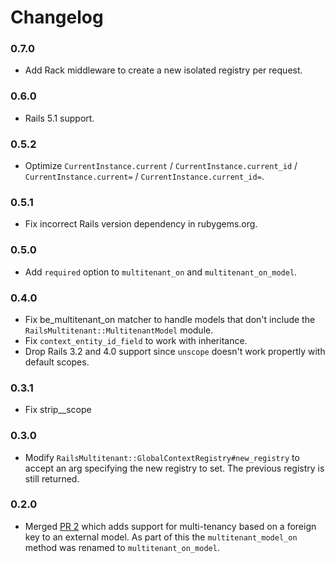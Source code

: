 # Changelog

### 0.7.0
* Add Rack middleware to create a new isolated registry per request.

### 0.6.0
* Rails 5.1 support.

### 0.5.2
* Optimize `CurrentInstance.current` / `CurrentInstance.current_id` / `CurrentInstance.current=` 
  / `CurrentInstance.current_id=`.

### 0.5.1
* Fix incorrect Rails version dependency in rubygems.org.

### 0.5.0
* Add `required` option to `multitenant_on` and `multitenant_on_model`.

### 0.4.0
* Fix be_multitenant_on matcher to handle models that don't include the `RailsMultitenant::MultitenantModel` module.
* Fix `context_entity_id_field` to work with inheritance.
* Drop Rails 3.2 and 4.0 support since `unscope` doesn't work propertly with default scopes.

### 0.3.1
* Fix strip_<entity>_scope

### 0.3.0
* Modify `RailsMultitenant::GlobalContextRegistry#new_registry` to accept an arg
  specifying the new registry to set. The previous registry is still returned.

### 0.2.0
* Merged [PR 2](https://github.com/salsify/rails-multitenant/pull/2) which adds support for 
  multi-tenancy based on a foreign key to an external model. As part of this the `multitenant_model_on`
  method was renamed to `multitenant_on_model`.
